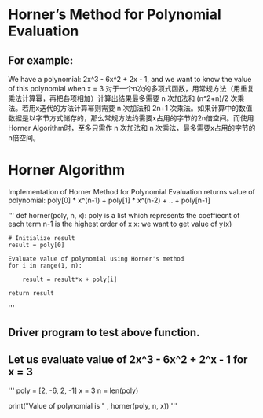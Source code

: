 # Horner’s Method for Polynomial Evaluation
## For example:
We have a polynomial: 2x^3 - 6x^2 + 2x - 1, and we want to know the value of this polynomial when x = 3
对于一个n次的多项式函数，用常规方法（用重复乘法计算幂，再把各项相加）计算出结果最多需要 n 次加法和 (n^2+n)/2 次乘法。若用x迭代的方法计算幂则需要 n 次加法和 2n+1 次乘法。如果计算中的数值数据是以字节方式储存的，那么常规方法约需要x占用的字节的2n倍空间。而使用Horner Algorithm时，至多只需作 n 次加法和 n 次乘法，最多需要x占用的字节的n倍空间。

# Horner Algorithm
Implementation of Horner Method for Polynomial Evaluation
returns value of polynomial: poly[0] * x^(n-1) + poly[1] * x^(n-2) + .. + poly[n-1]

‘''
def horner(poly, n, x):
    poly is a list which represents the coeffiecnt of each term
    n-1 is the highest order of x
    x: we want to get value of y(x)

    # Initialize result
    result = poly[0] 
  
    Evaluate value of polynomial using Horner's method
    for i in range(1, n):
 
        result = result*x + poly[i]
  
    return result
'''

## Driver program to test above function.
 
## Let us evaluate value of 2x^3 - 6x^2 + 2^x - 1 for x = 3
'''
poly = [2, -6, 2, -1]
x = 3
n = len(poly)
 
print("Value of polynomial is " , horner(poly, n, x))
'''
